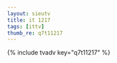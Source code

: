 ```yaml
--- 
layout: sieutv
title: it 1217
tags: [ittv]
thumb_re: q7t11217
---
```

{% include tvadv key="q7t11217" %} 
